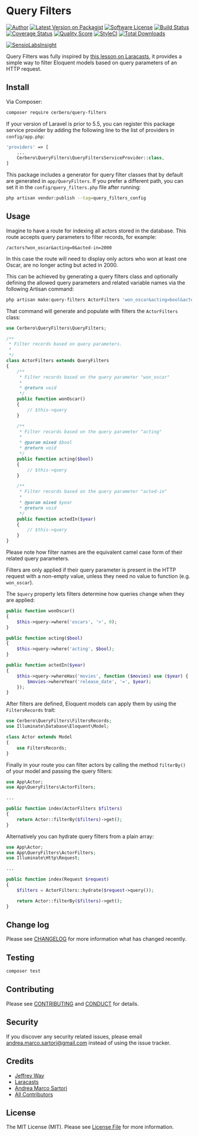 # Query Filters

[![Author][ico-author]][link-author]
[![Latest Version on Packagist][ico-version]][link-packagist]
[![Software License][ico-license]](LICENSE.md)
[![Build Status][ico-travis]][link-travis]
[![Coverage Status][ico-scrutinizer]][link-scrutinizer]
[![Quality Score][ico-code-quality]][link-code-quality]
[![StyleCI][ico-styleci]][link-styleci]
[![Total Downloads][ico-downloads]][link-downloads]

[![SensioLabsInsight][ico-sensiolabs]][link-sensiolabs]

Query Filters was fully inspired by [this lesson on Laracasts](https://laracasts.com/series/eloquent-techniques/episodes/4), it provides a simple way to filter Eloquent models based on query parameters of an HTTP request.

## Install

Via Composer:

``` bash
composer require cerbero/query-filters
```

If your version of Laravel is prior to 5.5, you can register this package service provider by adding the following line to the list of providers in `config/app.php`:

``` php
'providers' => [
    ...
    Cerbero\QueryFilters\QueryFiltersServiceProvider::class,
]
```

This package includes a generator for query filter classes that by default are generated in `app/QueryFilters`. If you prefer a different path, you can set it in the `config/query_filters.php` file after running:

``` bash
php artisan vendor:publish --tag=query_filters_config
```

## Usage

Imagine to have a route for indexing all actors stored in the database. This route accepts query parameters to filter records, for example:

```
/actors?won_oscar&acting=0&acted-in=2000
```

In this case the route will need to display only actors who won at least one Oscar, are no longer acting but acted in 2000.

This can be achieved by generating a query filters class and optionally defining the allowed query parameters and related variable names via the following Artisan command:

``` bash
php artisan make:query-filters ActorFilters 'won_oscar&acting=bool&acted-in=year'
```

That command will generate and populate with filters the `ActorFilters` class:

``` php
use Cerbero\QueryFilters\QueryFilters;

/**
 * Filter records based on query parameters.
 *
 */
class ActorFilters extends QueryFilters
{
    /**
     * Filter records based on the query parameter "won_oscar"
     * 
     * @return void
     */
    public function wonOscar()
    {
        // $this->query
    }

    /**
     * Filter records based on the query parameter "acting"
     * 
     * @param mixed $bool
     * @return void
     */
    public function acting($bool)
    {
        // $this->query
    }

    /**
     * Filter records based on the query parameter "acted-in"
     * 
     * @param mixed $year
     * @return void
     */
    public function actedIn($year)
    {
        // $this->query
    }
}
```

Please note how filter names are the equivalent camel case form of their related query parameters.

Filters are only applied if their query parameter is present in the HTTP request with a non-empty value, unless they need no value to function (e.g. `won_oscar`).

The `$query` property lets filters determine how queries change when they are applied:

``` php
public function wonOscar()
{
    $this->query->where('oscars', '>', 0);
}

public function acting($bool)
{
    $this->query->where('acting', $bool);
}

public function actedIn($year)
{
    $this->query->whereHas('movies', function ($movies) use ($year) {
        $movies->whereYear('release_date', '=', $year);
    });
}
```

After filters are defined, Eloquent models can apply them by using the `FiltersRecords` trait:

``` php
use Cerbero\QueryFilters\FiltersRecords;
use Illuminate\Database\Eloquent\Model;

class Actor extends Model
{
    use FiltersRecords;
}
```

Finally in your route you can filter actors by calling the method `filterBy()` of your model and passing the query filters:

``` php
use App\Actor;
use App\QueryFilters\ActorFilters;

...

public function index(ActorFilters $filters)
{
    return Actor::filterBy($filters)->get();
}
```

Alternatively you can hydrate query filters from a plain array:

``` php
use App\Actor;
use App\QueryFilters\ActorFilters;
use Illuminate\Http\Request;

...

public function index(Request $request)
{
    $filters = ActorFilters::hydrate($request->query());

    return Actor::filterBy($filters)->get();
}
```

## Change log

Please see [CHANGELOG](CHANGELOG.md) for more information what has changed recently.

## Testing

``` bash
composer test
```

## Contributing

Please see [CONTRIBUTING](CONTRIBUTING.md) and [CONDUCT](CONDUCT.md) for details.

## Security

If you discover any security related issues, please email andrea.marco.sartori@gmail.com instead of
using the issue tracker.

## Credits

- [Jeffrey Way](https://github.com/JeffreyWay)
- [Laracasts](https://laracasts.com)
- [Andrea Marco Sartori][link-author]
- [All Contributors][link-contributors]

## License

The MIT License (MIT). Please see [License File](LICENSE.md) for more information.

[ico-author]: http://img.shields.io/badge/author-@cerbero90-blue.svg
[ico-version]: https://img.shields.io/packagist/v/cerbero/query-filters.svg
[ico-license]: https://img.shields.io/badge/license-MIT-brightgreen.svg
[ico-travis]: https://img.shields.io/travis/cerbero90/query-filters/master.svg
[ico-scrutinizer]: https://scrutinizer-ci.com/g/cerbero90/query-filters/badges/coverage.png
[ico-code-quality]: https://scrutinizer-ci.com/g/cerbero90/query-filters/badges/quality-score.png
[ico-styleci]: https://styleci.io/repos/57024205/shield
[ico-downloads]: https://img.shields.io/packagist/dt/cerbero/query-filters.svg
[ico-sensiolabs]: https://insight.sensiolabs.com/projects/fe5cb80b-d49f-46e6-b94b-79c6087b5c13/big.png

[link-author]: https://twitter.com/cerbero90
[link-packagist]: https://packagist.org/packages/cerbero/query-filters
[link-travis]: https://travis-ci.org/cerbero90/query-filters
[link-scrutinizer]: https://scrutinizer-ci.com/g/cerbero90/query-filters/code-structure
[link-code-quality]: https://scrutinizer-ci.com/g/cerbero90/query-filters
[link-styleci]: https://styleci.io/repos/57024205
[link-downloads]: https://packagist.org/packages/cerbero/query-filters
[link-sensiolabs]: https://insight.sensiolabs.com/projects/fe5cb80b-d49f-46e6-b94b-79c6087b5c13
[link-contributors]: ../../contributors
